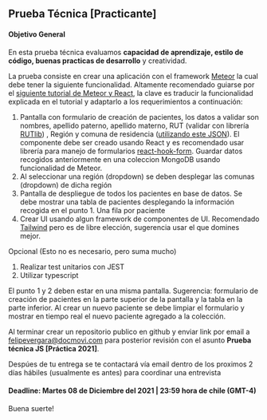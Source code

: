 ## Prueba Técnica [Practicante]

#### Objetivo General
En esta prueba técnica  evaluamos **capacidad de aprendizaje, estilo de código, buenas practicas de desarrollo** y creatividad. 

La prueba consiste en crear una aplicación con el framework [Meteor](https://www.meteor.com) la cual debe tener la siguiente funcionalidad.
Altamente recomendado guiarse por el [siguiente tutorial de Meteor y React](https://react-tutorial.meteor.com/), la clave es traducir la funcionalidad explicada en el tutorial y adaptarlo a los requerimientos a continuación: 


1.  Pantalla con formulario de creación  de pacientes, los datos a validar son nombres, apellido paterno, apellido materno, RUT (validar con librería  [RUTlib](https://github.com/RUTlib/rutlib-js)) , Región y comuna de residencia ([utilizando este JSON](https://gist.github.com/juanbrujo/0fd2f4d126b3ce5a95a7dd1f28b3d8dd)).
    El componente debe ser creado usando React y es recomendado usar librería para manejo de formularios [react-hook-form](https://github.com/react-hook-form/react-hook-form). Guardar datos recogidos anteriormente en una coleccion MongoDB usando funcionalidad de Meteor.
2. Al seleccionar una región (dropdown) se deben desplegar las comunas (dropdown) de dicha región
3. Pantalla de despliegue de todos los pacientes en base de datos. Se debe mostrar una tabla de pacientes desplegando la información recogida en el punto 1.  Una fila por paciente
4. Crear UI usando algun framework de componentes de UI. Recomendado [Tailwind](https://tailwindcss.com/) pero es de libre elección, sugerencia usar el que domines mejor.

Opcional (Esto no es necesario, pero suma mucho)
1. Realizar test unitarios con JEST
2. Utilizar typescript

El punto 1 y 2 deben estar en una misma pantalla. Sugerencia: formulario de creación de pacientes en la parte superior de la pantalla y la tabla en la parte inferior. Al crear un nuevo paciente se debe limpiar el formulario y mostrar en tiempo real el nuevo paciente agregado a la colección.

Al terminar crear un repositorio publico en github y enviar link por email a felipevergara@docmovi.com para posterior revisión  con el asunto **Prueba técnica JS [Práctica 2021]**.

Despúes de tu entrega se te contactará vía email dentro de los proximos 2 días hábiles  (usualmente es antes) para coordinar una entrevista

#### Deadline: Martes 08 de Diciembre del 2021 | 23:59 hora de chile (GMT-4) 

Buena suerte!
